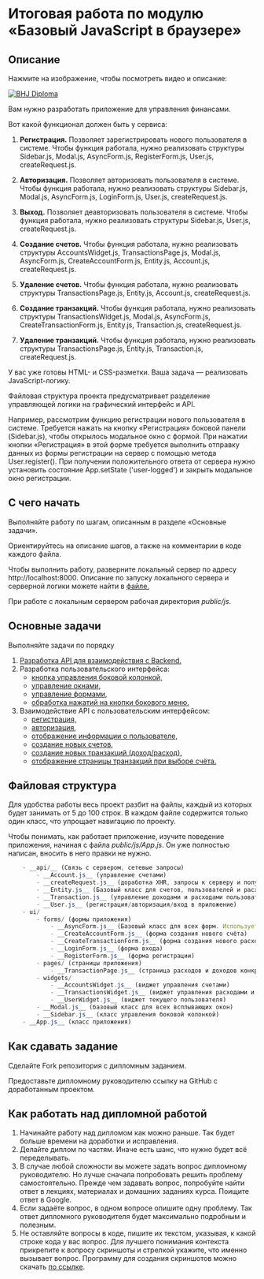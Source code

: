# Итоговая работа по модулю «Базовый JavaScript в браузере»

## Описание

Нажмите на изображение, чтобы посмотреть видео и описание:

[![BHJ Diploma](https://img.youtube.com/vi/zXOyBIajWsM/0.jpg)](https://www.youtube.com/watch?v=zXOyBIajWsM)


Вам нужно разработать приложение для 
управления финансами.

Вот какой функционал должен быть у сервиса:

1. **Регистрация.** Позволяет зарегистрировать нового пользователя в системе. 
Чтобы функция работала, нужно реализовать 
структуры Sidebar.js, Modal.js, AsyncForm.js, RegisterForm.js, User.js, createRequest.js.

2. **Авторизация.** Позволяет авторизовать пользователя в системе. Чтобы функция работала, нужно реализовать структуры Sidebar.js, Modal.js, AsyncForm.js, 
LoginForm.js, User.js, createRequest.js.

3. **Выход.** Позволяет деавторизовать пользователя в системе. Чтобы функция работала, нужно реализовать структуры Sidebar.js, User.js, createRequest.js.

4. **Создание счетов.** Чтобы функция работала, нужно реализовать структуры AccountsWidget.js, TransactionsPage.js, Modal.js, 
AsyncForm.js, CreateAccountForm.js, Entity.js, Account.js, createRequest.js.

5. **Удаление счетов.** Чтобы функция работала, нужно реализовать структуры TransactionsPage.js, Entity.js, Account.js, createRequest.js.

6. **Создание транзакций.** Чтобы функция работала, нужно реализовать структуры TransactionsWidget.js, Modal.js, AsyncForm.js, 
CreateTransactionForm.js, Entity.js, Transaction.js, createRequest.js.

7. **Удаление транзакций.** Чтобы функция работала, нужно реализовать структуры TransactionsPage.js, Entity.js, Transaction.js, createRequest.js.

У вас уже готовы HTML- и CSS-разметки. Ваша задача — реализовать JavaScript-логику.

Файловая структура проекта предусматривает разделение управляющей логики на графический интерфейс и API.

Например, рассмотрим функцию регистрации нового пользователя в системе. Требуется нажать на кнопку «Регистрация» 
боковой панели (Sidebar.js), чтобы открылось модальное окно с формой. При нажатии кнопки «Регистрация» в этой форме требуется выполнить отправку данных из формы регистрации на сервер с помощью метода User.register(). При получении положительного ответа от сервера нужно установить состояние 
App.setState ('user-logged') и закрыть модальное окно регистрации.

## С чего начать

Выполняйте работу по шагам, описанным 
в разделе «Основные задачи».

Ориентируйтесь на описание шагов, а также на комментарии
в коде каждого файла.

Чтобы выполнить работу, разверните локальный сервер по адресу http://localhost:8000. Описание по запуску локального сервера и серверной логики можете найти в [файле.](./md/server.md)

При работе с локальным сервером рабочая директория *public/js*.

## Основные задачи

Выполняйте задачи по порядку

1. [Разработка API для взаимодействия с Backend.](./md/api.md)
2. Разработка пользовательского интерфейса:
    * [кнопка управления боковой колонкой,](./md/sidebar-toggle.md) 
    * [управление окнами,](./md/modals.md)
    * [управление формами,](./md/async-forms.md)
    * [обработка нажатий на кнопки бокового меню.](./md/sidebar-links.md)
3. Взаимодействие API с пользовательским интерфейсом:
    * [регистрация,](./md/register.md)
    * [авторизация,](./md/login.md)
    * [отображение информации о пользователе,](./md/user-widget.md)
    * [создание новых счетов,](./md/create-accounts.md)
    * [создание новых транзакций (доход/расход),](./md/create-transactions.md)
    * [отображение страницы транзакций при выборе счёта.](./md/display-transactions.md)

## Файловая структура

Для удобства работы весь проект разбит на файлы,
каждый из которых будет занимать от 5 до 100 строк. В каждом файле содержится только
один класс, что упрощает навигацию по проекту.

Чтобы понимать, как работает приложение, изучите поведение приложения, начиная с файла
*public/js/App.js*. Он уже полностью написан, вносить в него правки не нужно.

```js
    - __api/__ (Связь с сервером, сетевые запросы)
        - __Account.js__ (управление счетами)
        - __createRequest.js__ (доработка XHR, запросы к серверу и получение ответов)
        - __Entity.js__ (Базовый класс для счетов, пользователей и расходов/доходов)
        - __Transaction.js__ (управление доходами и расходами пользователя)
        - __User.js__ (регистрация/авторизация/вход в приложение)
    - ui/
        - forms/ (формы приложения)
            - __AsyncForm.js__ (Базовый класс для всех форм. Используется преимущественно во всплывающих окнах)
            - __CreateAccountForm.js__ (форма создания нового счёта)
            - __CreateTransactionForm.js__ (форма создания нового расхода/дохода)
            - __LoginForm.js__ (форма входа)
            - __RegisterForm.js__ (форма регистрации)
        - pages/ (страницы приложения)
            - __TransactionPage.js__ (страница расходов и доходов конкретного счёта)
        - widgets/
            - __AccountsWidget.js__ (виджет управления счетами)
            - __TransactionsWidget.js__ (виджет управления расходами и доходами)
            - __UserWidget.js__ (виджет текущего пользователя)
        - __Modal.js__ (базовый класс для всех всплывающих окон)
        - __Sidebar.js__ (класс управления боковой колонкой)
    - __App.js__ (класс приложения)
```

## Как сдавать задание

Сделайте Fork репозитория с дипломным заданием.

Предоставьте дипломному руководителю ссылку на GitHub с доработанным проектом.

## Как работать над дипломной работой ## 
1. Начинайте работу над дипломом как можно раньше. Так будет больше времени на доработки и исправления.
2. Делайте диплом по частям. Иначе есть шанс, что нужно будет всё переделывать.
3. В случае любой сложности вы можете задать вопрос дипломному руководителю. Но лучше сначала попробовать решить проблему самостоятельно. Прежде чем задавать вопрос, попробуйте найти ответ в лекциях, материалах и домашних заданиях курса. Поищите ответ в Google.
4. Если задаёте вопрос, в одном вопросе опишите одну проблему. Так ответ дипломного руководителя будет максимально подробным и полезным.
5. Не оставляйте вопросы в коде, пишите их текстом, указывая, к какой строке кода у вас вопрос. Для лучшего понимания контекста прикрепите к вопросу скриншоты и стрелкой укажите, что именно вызывает вопрос. Программу для создания скриншотов можно скачать [по ссылке](https://app.prntscr.com/ru/).

